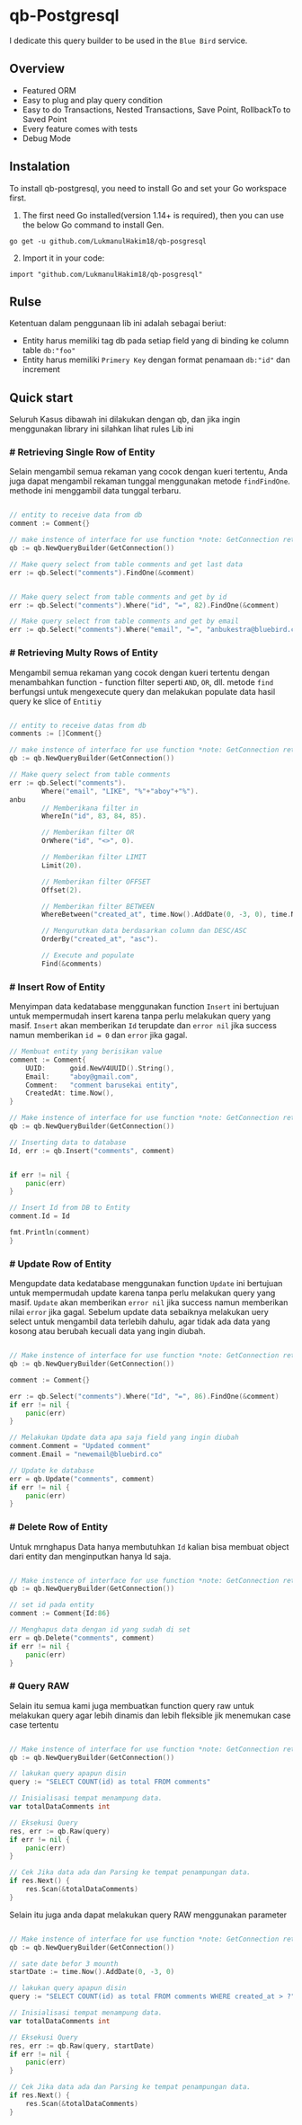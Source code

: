 # qb-Postgresql

I dedicate this query builder to be used in the `Blue Bird` service.

## Overview

- Featured ORM
- Easy to plug and play query condition
- Easy to do Transactions, Nested Transactions, Save Point, RollbackTo to Saved Point
- Every feature comes with tests
- Debug Mode

## Instalation

To install qb-postgresql, you need to install Go and set your Go workspace first.

1. The first need Go installed(version 1.14+ is required), then you can use the below Go command to install Gen.

```
go get -u github.com/LukmanulHakim18/qb-posgresql
```

2. Import it in your code:

```
import "github.com/LukmanulHakim18/qb-posgresql"
```

## Rulse

Ketentuan dalam penggunaan lib ini adalah sebagai beriut:

- Entity harus memiliki tag db pada setiap field yang di binding ke column table `db:"foo"`
- Entity harus memiliki `Primery Key` dengan format penamaan `db:"id"` dan increment

## Quick start

Seluruh Kasus dibawah ini dilakukan dengan qb, dan jika ingin menggunakan library ini silahkan lihat rules Lib ini

### # Retrieving Single Row of Entity

Selain mengambil semua rekaman yang cocok dengan kueri tertentu, Anda juga dapat mengambil rekaman tunggal menggunakan metode `findFindOne`. methode ini menggambil data tunggal terbaru.

```go

// entity to receive data from db
comment := Comment{}

// make instence of interface for use function *note: GetConnection returning *sql.DB
qb := qb.NewQueryBuilder(GetConnection())

// Make query select from table comments and get last data
err := qb.Select("comments").FindOne(&comment)


// Make query select from table comments and get by id
err := qb.Select("comments").Where("id", "=", 82).FindOne(&comment)

// Make query select from table comments and get by email
err := qb.Select("comments").Where("email", "=", "anbukestra@bluebird.com").FindOne(&comment)

```

### # Retrieving Multy Rows of Entity

Mengambil semua rekaman yang cocok dengan kueri tertentu dengan menambahkan function - function filter seperti `AND`, `OR`, dll. metode `find` berfungsi untuk mengexecute query dan melakukan populate data hasil query ke slice of `Entitiy`

```go

// entity to receive datas from db
comments := []Comment{}

// make instence of interface for use function *note: GetConnection returning *sql.DB
qb := qb.NewQueryBuilder(GetConnection())

// Make query select from table comments
err := qb.Select("comments").
		Where("email", "LIKE", "%"+"aboy"+"%").
anbu
        // Memberikana filter in
		WhereIn("id", 83, 84, 85).

        // Memberikan filter OR
		OrWhere("id", "<>", 0).

        // Memberikan filter LIMIT
		Limit(20).

        // Memberikan filter OFFSET
		Offset(2).

        // Memberikan filter BETWEEN
		WhereBetween("created_at", time.Now().AddDate(0, -3, 0), time.Now()).

        // Mengurutkan data berdasarkan column dan DESC/ASC
		OrderBy("created_at", "asc").

        // Execute and populate
		Find(&comments)

```

### # Insert Row of Entity

Menyimpan data kedatabase menggunakan function `Insert` ini bertujuan untuk mempermudah insert karena tanpa perlu melakukan query yang masif. `Insert` akan memberikan `Id` terupdate dan `error nil` jika success namun memberikan `id = 0` dan `error` jika gagal.

```go
// Membuat entity yang berisikan value
comment := Comment{
    UUID:      goid.NewV4UUID().String(),
    Email:     "aboy@gmail.com",
    Comment:   "comment barusekai entity",
    CreatedAt: time.Now(),
}

// Make instence of interface for use function *note: GetConnection returning *sql.DB
qb := qb.NewQueryBuilder(GetConnection())

// Inserting data to database
Id, err := qb.Insert("comments", comment)


if err != nil {
    panic(err)
}

// Insert Id from DB to Entity
comment.Id = Id

fmt.Println(comment)
}
```

### # Update Row of Entity

Mengupdate data kedatabase menggunakan function `Update` ini bertujuan untuk mempermudah update karena tanpa perlu melakukan query yang masif. `Update` akan memberikan `error nil` jika success namun memberikan nilai `error` jika gagal.
Sebelum update data sebaiknya melakukan uery select untuk mengambil data terlebih dahulu, agar tidak ada data yang kosong atau berubah kecuali data yang ingin diubah.

```go

// Make instence of interface for use function *note: GetConnection returning *sql.DB
qb := qb.NewQueryBuilder(GetConnection())

comment := Comment{}

err := qb.Select("comments").Where("Id", "=", 86).FindOne(&comment)
if err != nil {
    panic(err)
}

// Melakukan Update data apa saja field yang ingin diubah
comment.Comment = "Updated comment"
comment.Email = "newemail@bluebird.co"

// Update ke database
err = qb.Update("comments", comment)
if err != nil {
    panic(err)
}
```

### # Delete Row of Entity

Untuk mrnghapus Data hanya membutuhkan `Id` kalian bisa membuat object dari entity dan menginputkan hanya Id saja.

```go

// Make instence of interface for use function *note: GetConnection returning *sql.DB
qb := qb.NewQueryBuilder(GetConnection())

// set id pada entity
comment := Comment{Id:86}

// Menghapus data dengan id yang sudah di set
err = qb.Delete("comments", comment)
if err != nil {
    panic(err)
}
```

### # Query RAW

Selain itu semua kami juga membuatkan function query raw untuk melakukan query agar lebih dinamis dan lebih fleksible jik menemukan case case tertentu

```go

// Make instence of interface for use function *note: GetConnection returning *sql.DB
qb := qb.NewQueryBuilder(GetConnection())

// lakukan query apapun disin
query := "SELECT COUNT(id) as total FROM comments"

// Inisialisasi tempat menampung data.
var totalDataComments int

// Eksekusi Query
res, err := qb.Raw(query)
if err != nil {
    panic(err)
}

// Cek Jika data ada dan Parsing ke tempat penampungan data.
if res.Next() {
    res.Scan(&totalDataComments)
}
```

Selain itu juga anda dapat melakukan query RAW menggunakan parameter

```go

// Make instence of interface for use function *note: GetConnection returning *sql.DB
qb := qb.NewQueryBuilder(GetConnection())

// sate date befor 3 mounth
startDate := time.Now().AddDate(0, -3, 0)

// lakukan query apapun disin
query := "SELECT COUNT(id) as total FROM comments WHERE created_at > ?"

// Inisialisasi tempat menampung data.
var totalDataComments int

// Eksekusi Query
res, err := qb.Raw(query, startDate)
if err != nil {
    panic(err)
}

// Cek Jika data ada dan Parsing ke tempat penampungan data.
if res.Next() {
    res.Scan(&totalDataComments)
}
```
